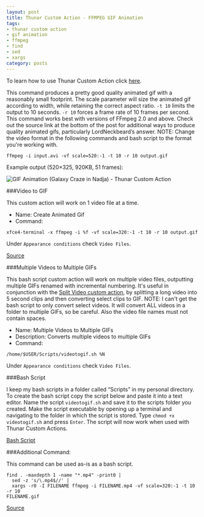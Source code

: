 ```yaml
---
layout: post
title: Thunar Custom Action - FFMPEG GIF Animation
tags:
- thunar custom action
- gif animation
- ffmpeg
- find
- sed
- xargs
category: posts
---
```

To learn how to use Thunar Custom Action click [here](https://birchwell.github.io/posts/thunar-custom-action-tutorial-convert-video-to-avi/).

This command produces a pretty good quality animated gif with a reasonably small footprint. The scale parameter will size the animated gif according to width, while retaining the correct aspect ratio. `-t 10` limits the output to 10 seconds. `-r 10` forces a frame rate of 10 frames per second. This command works best with versions of FFmpeg 2.0 and above. Check out the source link at the bottom of the post for additional ways to produce quality animated gifs, particularly LordNeckbeard’s answer. NOTE: Change the video format in the following commands and bash script to the format you're working with.

`ffmpeg -i input.avi -vf scale=520:-1 -t 10 -r 10 output.gif`

Example output (520×325, 920KB, 51 frames):

![GIF Animation (Galaxy Craze in Nadja) - Thunar Custom Action](http://i.imgur.com/tU7Vfmq.gif)

###Video to GIF

This custom action will work on 1 video file at a time.

* Name: Create Animated Gif
* Command: 

`xfce4-terminal -x ffmpeg -i %f -vf scale=320:-1 -t 10 -r 10 output.gif`

Under `Appearance conditions` check `Video Files`.

[Source](http://superuser.com/questions/556029/how-do-i-convert-a-video-to-gif-using-ffmpeg-with-reasonable-quality)

###Multiple Videos to Multiple GIFs

This bash script custom action will work on multiple video files, outputting multiple GIFs renamed with incremental numbering. It's useful in conjunction with the [Split Video custom action](https://pointpont.github.io/thunar_custom_action/ffmpeg/video/split/edit/2015/06/08/thunar-custom-action-split-video.html), by splitting a long video into 5 second clips and then converting select clips to GIF. NOTE: I can't get the bash script to only convert select videos. It will convert ALL videos in a folder to multiple GIFs, so be careful. Also the video file names must not contain spaces.

* Name: Multiple Videos to Multiple GIFs
* Description: Converts multiple videos to multiple GIFs
* Command: 

`/home/$USER/Scripts/videotogif.sh %N`

Under `Appearance conditions` check `Video Files`.

###Bash Script

I keep my bash scripts in a folder called “Scripts” in my personal directory. To create the bash script copy the script below and paste it into a text editor. Name the script `videotogif.sh` and save it to the scripts folder you created. Make the script executable by opening up a terminal and navigating to the folder in which the script is stored. Type `chmod +x videotogif.sh` and press `Enter`. The script will now work when used with Thunar Custom Actions.

[Bash Script](https://gist.github.com/Birchwell/38a7e6f7e28e0cbd558f)

###Additional Command:

This command can be used as-is as a bash script.

~~~~~
find . -maxdepth 1 -name "*.mp4" -print0 |
  sed -z 's/\.mp4$//' |
  xargs -r0 -I FILENAME ffmpeg -i FILENAME.mp4 -vf scale=320:-1 -t 10 -r 10 
FILENAME.gif
~~~~~

[Source](https://unix.stackexchange.com/questions/174503/convert-multiple-videos-to-multiple-gifs)
